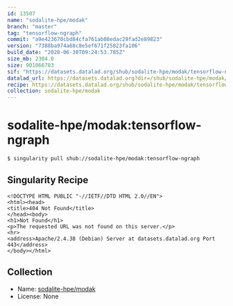 ```yaml
---
id: 13507
name: "sodalite-hpe/modak"
branch: "master"
tag: "tensorflow-ngraph"
commit: "a9e423670cbd84cfa761ab08edac29fad2e89823"
version: "7388ba974a68c8e5ef671f25823fa106"
build_date: "2020-06-30T09:24:53.785Z"
size_mb: 2304.0
size: 901066783
sif: "https://datasets.datalad.org/shub/sodalite-hpe/modak/tensorflow-ngraph/2020-06-30-a9e42367-7388ba97/7388ba974a68c8e5ef671f25823fa106.sif"
datalad_url: https://datasets.datalad.org?dir=/shub/sodalite-hpe/modak/tensorflow-ngraph/2020-06-30-a9e42367-7388ba97/
recipe: https://datasets.datalad.org/shub/sodalite-hpe/modak/tensorflow-ngraph/2020-06-30-a9e42367-7388ba97/Singularity
collection: sodalite-hpe/modak
---
```


# sodalite-hpe/modak:tensorflow-ngraph

```bash
$ singularity pull shub://sodalite-hpe/modak:tensorflow-ngraph
```

## Singularity Recipe

```singularity
<!DOCTYPE HTML PUBLIC "-//IETF//DTD HTML 2.0//EN">
<html><head>
<title>404 Not Found</title>
</head><body>
<h1>Not Found</h1>
<p>The requested URL was not found on this server.</p>
<hr>
<address>Apache/2.4.38 (Debian) Server at datasets.datalad.org Port 443</address>
</body></html>
```

## Collection

 - Name: [sodalite-hpe/modak](https://github.com/sodalite-hpe/modak)
 - License: None


